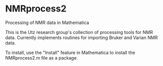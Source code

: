 # NMRprocess2
Processing of NMR data in Mathematica

This is the Utz research group's collection of processing tools for NMR data. Currently implements routines for importing Bruker and Varian
NMR data.

To install, use the "Install" feature in Mathematica to install the NMRprocess2.m file as a package.
